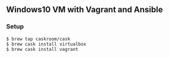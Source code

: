 Windows10 VM with Vagrant and Ansible
-------------------------------------

### Setup

```
$ brew tap caskroom/cask
$ brew cask install virtualbox
$ brew cask install vagrant
```
